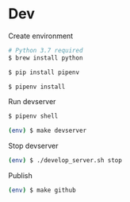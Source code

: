 # Dev


Create environment

```bash
# Python 3.7 required
$ brew install python

$ pip install pipenv

$ pipenv install
```

Run devserver

```bash
$ pipenv shell

(env) $ make devserver

```

Stop devserver

```bash
(env) $ ./develop_server.sh stop
```

Publish

```bash
(env) $ make github
```
